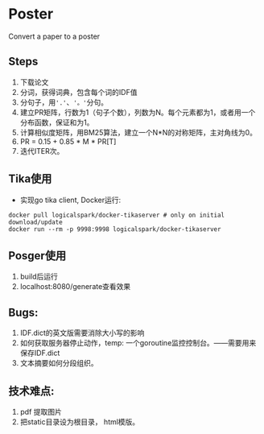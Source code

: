 # Poster
Convert a paper to a poster

## Steps
1. 下载论文
2. 分词，获得词典，包含每个词的IDF值
3. 分句子，用`'.'`、`'。'`分句。
4. 建立PR矩阵，行数为1（句子个数），列数为N。每个元素都为1，或者用一个分布函数，保证和为1。
5. 计算相似度矩阵，用BM25算法，建立一个N*N的对称矩阵，主对角线为0。
6. PR = 0.15 + 0.85 * M * PR[T]
7. 迭代ITER次。

## Tika使用
* 实现go tika client, Docker运行:
```
docker pull logicalspark/docker-tikaserver # only on initial download/update
docker run --rm -p 9998:9998 logicalspark/docker-tikaserver
```

## Posger使用
1. build后运行
2. localhost:8080/generate查看效果

## Bugs:
1. IDF.dict的英文版需要消除大小写的影响
2. 如何获取服务器停止动作，temp: 一个goroutine监控控制台。——需要用来保存IDF.dict
3. 文本摘要如何分段组织。

## 技术难点:
1. pdf 提取图片
2. 把static目录设为根目录， html模版。
